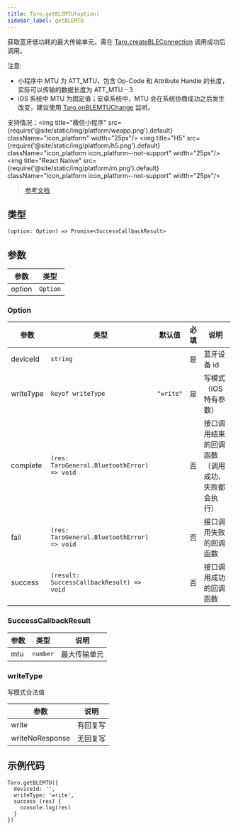 ```yaml
---
title: Taro.getBLEMTU(option)
sidebar_label: getBLEMTU
---
```


获取蓝牙低功耗的最大传输单元。需在 [Taro.createBLEConnection](/docs/apis/device/bluetooth-ble/createBLEConnection) 调用成功后调用。

注意:
- 小程序中 MTU 为 ATT_MTU，包含 Op-Code 和 Attribute Handle 的长度，实际可以传输的数据长度为 ATT_MTU - 3
- iOS 系统中 MTU 为固定值；安卓系统中，MTU 会在系统协商成功之后发生改变，建议使用 [Taro.onBLEMTUChange](/docs/apis/device/bluetooth-ble/onBLEMTUChange) 监听。

支持情况：<img title="微信小程序" src={require('@site/static/img/platform/weapp.png').default} className="icon_platform" width="25px"/> <img title="H5" src={require('@site/static/img/platform/h5.png').default} className="icon_platform icon_platform--not-support" width="25px"/> <img title="React Native" src={require('@site/static/img/platform/rn.png').default} className="icon_platform icon_platform--not-support" width="25px"/>

> [参考文档](https://developers.weixin.qq.com/miniprogram/dev/api/device/bluetooth-ble/wx.getBLEMTU.html)

## 类型

```tsx
(option: Option) => Promise<SuccessCallbackResult>
```

## 参数

| 参数 | 类型 |
| --- | --- |
| option | `Option` |

### Option

| 参数 | 类型 | 默认值 | 必填 | 说明 |
| --- | --- | :---: | :---: | --- |
| deviceId | `string` |  | 是 | 蓝牙设备 id |
| writeType | `keyof writeType` | `"write"` | 是 | 写模式 （iOS 特有参数） |
| complete | `(res: TaroGeneral.BluetoothError) => void` |  | 否 | 接口调用结束的回调函数（调用成功、失败都会执行） |
| fail | `(res: TaroGeneral.BluetoothError) => void` |  | 否 | 接口调用失败的回调函数 |
| success | `(result: SuccessCallbackResult) => void` |  | 否 | 接口调用成功的回调函数 |

### SuccessCallbackResult

| 参数 | 类型 | 说明 |
| --- | --- | --- |
| mtu | `number` | 最大传输单元 |

### writeType

写模式合法值

| 参数 | 说明 |
| --- | --- |
| write | 有回复写 |
| writeNoResponse | 无回复写 |

## 示例代码

```tsx
Taro.getBLEMTU({
  deviceId: '',
  writeType: 'write',
  success (res) {
    console.log(res)
  }
})
```
